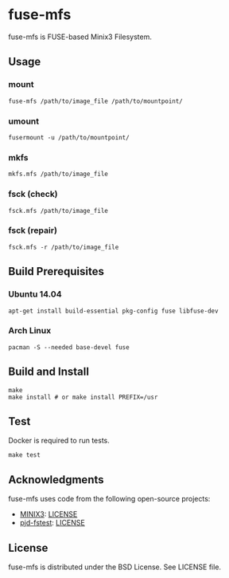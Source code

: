 # fuse-mfs

fuse-mfs is FUSE-based Minix3 Filesystem.

## Usage

### mount

```
fuse-mfs /path/to/image_file /path/to/mountpoint/
```

### umount

```
fusermount -u /path/to/mountpoint/
```

### mkfs

```
mkfs.mfs /path/to/image_file
```

### fsck (check)

```
fsck.mfs /path/to/image_file
```

### fsck (repair)

```
fsck.mfs -r /path/to/image_file
```

## Build Prerequisites

### Ubuntu 14.04

```
apt-get install build-essential pkg-config fuse libfuse-dev
```

### Arch Linux

```
pacman -S --needed base-devel fuse
```

## Build and Install

```
make
make install # or make install PREFIX=/usr
```

## Test

Docker is required to run tests.

```
make test
```

## Acknowledgments

fuse-mfs uses code from the following open-source projects:

* [MINIX3](http://www.minix3.org/): [LICENSE](http://git.minix3.org/index.cgi?p=minix.git;a=blob_plain;f=LICENSE;hb=HEAD)
* [pjd-fstest](http://www.tuxera.com/community/posix-test-suite/): [LICENSE](test/pjd-fstest/LICENSE)

## License

fuse-mfs is distributed under the BSD License.
See LICENSE file.

